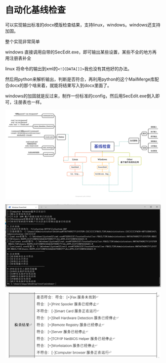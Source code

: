 # 自动化基线检查

可以实现输出标准的docx模版检查结果，支持linux，windows。windows还支持加固。

整个实现非常简单

windows 直接调用自带的SecEdit.exe，即可输出某些设置，某些不全的地方再用注册表补全

linux 将命令的输出到xml的`<![CDATA[]]>`我也没有其他好的办法。

然后用python来解析输出，判断是否符合，再利用python的这个MailMerge库配合docx的那个啥来着，就能将结果写入到docx里面了。

windows的加固就是反过来，制作一份标准的config，然后用SecEdit.exe倒入即可，注册表也一样。

![基线检查](./基线检查.png)

![WechatIMG16](./WechatIMG16.jpeg)

![WechatIMG16](./WechatIMG17.jpeg)